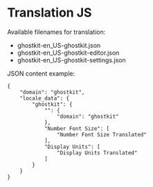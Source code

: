 # Translation JS

Available filenames for translation:

* ghostkit-en_US-ghostkit.json
* ghostkit-en_US-ghostkit-editor.json
* ghostkit-en_US-ghostkit-settings.json

JSON content example:

    {
        "domain": "ghostkit",
        "locale_data": {
            "ghostkit": {
                "": {
                    "domain": "ghostkit"
                },
                "Number Font Size": [
                    "Number Font Size Translated"
                ],
                "Display Units": [
                    "Display Units Translated"
                ]
            }
        }
    }
